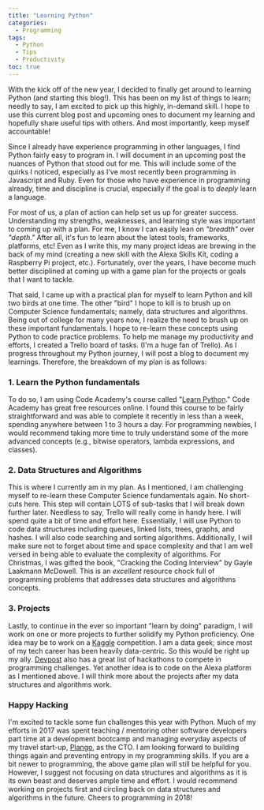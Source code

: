 ```yaml
---
title: "Learning Python"
categories:
  - Programming
tags:
  - Python
  - Tips
  - Productivity
toc: true
---
```

With the kick off of the new year, I decided to finally get around to learning Python (and starting this blog!).  This has been on my list of things to learn; needly to say, I am excited to pick up this highly, in-demand skill.  I hope to use this current blog post and upcoming ones to document my learning and hopefully share useful tips with others.  And most importantly, keep myself accountable!

Since I already have experience programming in other languages, I find Python fairly easy to program in.  I will document in an upcoming post the nuances of Python that stood out for me.  This will include some of the quirks I noticed, especially as I've most recently been programming in Javascript and Ruby.  Even for those who have experience in programming already, time and discipline is crucial, especially if the goal is to _deeply_ learn a language.

For most of us, a plan of action can help set us up for greater success.  Understanding my strengths, weaknesses, and learning style was important to coming up with a plan.  For me, I know I can easily lean on _"breadth"_ over _"depth."_  After all, it's fun to learn about the latest tools, frameworks, platforms, etc!  Even as I write this, my many project ideas are brewing in the back of my mind (creating a new skill with the Alexa Skills Kit, coding a Raspberry Pi project, etc.).  Fortunately, over the years, I have become much better disciplined at coming up with a game plan for the projects or goals that I want to tackle.   

That said, I came up with a practical plan for myself to learn Python and kill two birds at one time.  The other "bird" I hope to kill is to brush up on Computer Science fundamentals; namely, data structures and algorithms. Being out of college for many years now, I realize the need to brush up on these important fundamentals.  I hope to re-learn these concepts using Python to code practice problems.  To help me manage my productivity and efforts, I created a Trello board of tasks.  (I'm a huge fan of Trello).  As I progress throughout my Python journey, I will post a blog to document my learnings.  Therefore, the breakdown of my plan is as follows:

### 1. Learn the Python fundamentals

To do so, I am using Code Academy's course called "[Learn Python](https://www.codecademy.com/learn/learn-python)."  Code Academy has great free resources online.  I found this course to be fairly straightforward and was able to complete it recently in less than a week, spending anywhere between 1 to 3 hours a day.  For programming newbies, I would recommend taking more time to truly understand some of the more advanced concepts (e.g., bitwise operators, lambda expressions, and classes).

### 2. Data Structures and Algorithms

This is where I currently am in my plan.  As I mentioned, I am challenging myself to re-learn these Computer Science fundamentals again.  No short-cuts here.  This step will contain LOTS of sub-tasks that I will break down further later.  Needless to say, Trello will really come in handy here.  I will spend quite a bit of time and effort here.  Essentially, I will use Python to code data structures including queues, linked lists, trees, graphs, and hashes.  I will also code searching and sorting algorithms.  Additionally, I will make sure not to forget about time and space complexity and that I am well versed in being able to evaluate the complexity of algorithms.  For Christmas, I was gifted the book, "Cracking the Coding Interview" by Gayle Laakmann McDowell.  This is an _excellent_ resource chock full of programming problems that addresses data structures and algorithms concepts.

### 3. Projects

Lastly, to continue in the ever so important "learn by doing" paradigm, I will work on one or more projects to further solidify my Python proficiency.  One idea may be to work on a [Kaggle](https://www.kaggle.com/competitions) competition.  I am a data geek; since most of my tech career has been heavily data-centric.  So this would be right up my ally.  [Devpost](https://devpost.com/hackathons) also has a great list of hackathons to compete in programming challenges.  Yet another idea is to code on the Alexa platform as I mentioned above.  I will think more about the projects after my data structures and algorithms work.

### Happy Hacking

I'm excited to tackle some fun challenges this year with Python.  Much of my efforts in 2017 was spent teaching / mentoring other software developers part time at a development bootcamp and managing everyday aspects of my travel start-up, [Plango](www.plango.us), as the CTO. I am looking forward to building things again and preventing entropy in my programming skills.  If you are a bit newer to programming, the above game plan will still be helpful for you.  However, I suggest not focusing on data structures and algorithms as it is its own beast and deserves ample time and effort.  I would recommend working on projects first and circling back on data structures and algorithms in the future.  Cheers to programming in 2018!
